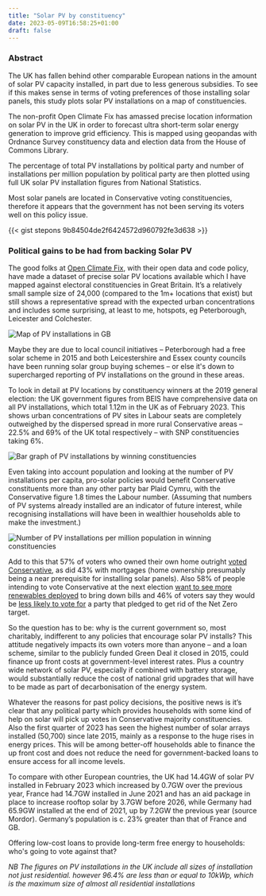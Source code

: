 ```yaml
---
title: "Solar PV by constituency"
date: 2023-05-09T16:58:25+01:00
draft: false
---
```


### Abstract

The UK has fallen behind other comparable European nations in the amount of solar PV capacity installed, in part due to less generous subsidies. To see if this makes sense in terms of voting preferences of those installing solar panels, this study plots solar PV installations on a map of constituencies.

The non-profit Open Climate Fix has amassed precise location information on solar PV in the UK in order to forecast ultra short-term solar energy generation to improve grid efficiency. This is mapped using geopandas with Ordnance Survey constituency data and election data from the House of Commons Library. 

The percentage of total PV installations by political party and number of installations per million population by political party are then plotted using full UK solar PV installation figures from National Statistics. 

Most solar panels are located in Conservative voting constituencies, therefore it appears that the government has not been serving its voters well on this policy issue.

{{< gist stepons 9b84504de2f6424572d960792fe3d638 >}}

### Political gains to be had from backing Solar PV

The good folks at [Open Climate Fix](https://www.openclimatefix.org), with their open data and code policy, have made a dataset of precise solar PV locations available which I have mapped against electoral constituencies in Great Britain. It’s a relatively small sample size of 24,000 (compared to the 1m+ locations that exist) but still shows a representative spread with the expected urban concentrations and includes some surprising, at least to me, hotspots, eg Peterborough, Leicester and Colchester.

![Map of PV installations in GB](/img/pv_map_small.png)

Maybe they are due to local council initiatives – Peterborough had a free solar scheme in 2015 and both Leicestershire and Essex county councils have been running solar group buying schemes – or else it's down to supercharged reporting of PV installations on the ground in these areas.

To look in detail at PV locations by constituency winners at the 2019 general election: the UK government figures from BEIS have comprehensive data on all PV installations, which total 1.12m in the UK as of February 2023. This shows urban concentrations of PV sites in Labour seats are completely outweighed by the dispersed spread in more rural Conservative areas – 22.5% and 69% of the UK total respectively – with SNP constituencies taking 6%. 

![Bar graph of PV installations by winning constituencies](/img/percent_pv_party.png)

Even taking into account population and looking at the number of PV installations per capita, pro-solar policies would benefit Conservative constituents more than any other party bar Plaid Cymru, with the Conservative figure 1.8 times the Labour number. (Assuming that numbers of PV systems already installed are an indicator of future interest, while recognising installations will have been in wealthier households able to make the investment.)

![Number of PV installations per million population in winning constituencies](/img/pv_per_capita_700.png)

Add to this that 57% of voters who owned their own home outright [voted Conservative](https://commonslibrary.parliament.uk/ge2019-how-did-demographics-affect-the-result/), as did 43% with mortgages (home ownership presumably being a near prerequisite for installing solar panels). Also 58% of people intending to vote Conservative at the next election [want to see more renewables deployed](https://www.wearepossible.org/latest-news/conservative-voters-want-more-renewable-energy) to bring down bills and 46% of voters say they would be [less likely to vote for](https://www.ukonward.com/reports/taking-the-temperature/) a party that pledged to get rid of the Net Zero target.

So the question has to be: why is the current government so, most charitably, indifferent to any policies that encourage solar PV installs? This attitude negatively impacts its own voters more than anyone – and a loan scheme, similar to the publicly funded Green Deal it closed in 2015, could finance up front costs at government-level interest rates. Plus a country wide network of solar PV, especially if combined with battery storage, would substantially reduce the cost of national grid upgrades that will have to be made as part of decarbonisation of the energy system.

Whatever the reasons for past policy decisions, the positive news is it’s clear that any political party which provides households with some kind of help on solar will pick up votes in Conservative majority constituencies. Also the first quarter of 2023 has seen the highest number of solar arrays installed (50,700) since late 2015, mainly as a response to the huge rises in energy prices. This will be among better-off households able to finance the up front cost and does not reduce the need for government-backed loans to ensure access for all income levels.

To compare with other European countries, the UK had 14.4GW of solar PV installed in February 2023 which increased by 0.7GW over the previous year, France had 14.7GW installed in June 2021 and has an aid package in place to increase rooftop solar by 3.7GW before 2026, while Germany had 65.9GW installed at the end of 2021, up by 7.2GW the previous year (source Mordor). Germany’s population is c. 23% greater than that of France and GB.

Offering low-cost loans to provide long-term free energy to households: who's going to vote against that? 

*NB The figures on PV installations in the UK include all sizes of installation not just residential. however 96.4% are less than or equal to 10kWp, which is the maximum size of almost all residential installations* 

